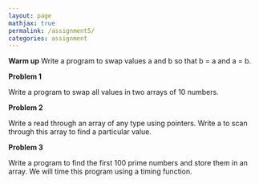 ```yaml
---
layout: page
mathjax: true
permalink: /assignment5/
categories: assignment
---
```


**Warm up**
Write a program to swap values a and b so that b = a and a = b.


**Problem 1**

Write a program to swap all values in two arrays of 10 numbers.


**Problem 2**

Write a read through an array of any type using pointers. Write a to scan through this array to find a particular value.


**Problem 3**

Write a program to find the first 100 prime numbers and store them in an array.  We will time this program using a timing function.
